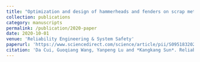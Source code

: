 ```yaml
---
title: "Optimization and design of hammerheads and fenders on scrap metal shredders based on improved genetic algorithm"
collection: publications
category: manuscripts
permalink: /publication/2020-paper
date: 2020-10-01
venue: 'Reliability Engineering & System Safety'
paperurl: 'https://www.sciencedirect.com/science/article/pii/S0951832020305755'
citation: 'Da Cui, Guoqiang Wang, Yanpeng Lu and *Kangkang Sun*. Reliability design and optimization of the planetary gear by a GA based on the DEM and Kriging model[J]. Reliability Engineering & System Safety, 2020, 203: 107074. (Corresponding Author, IF: 9.4)'
---
```

